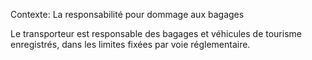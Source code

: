 Contexte: La responsabilité pour dommage aux bagages

Le transporteur est responsable des bagages et véhicules de tourisme enregistrés, dans les limites fixées par voie réglementaire.